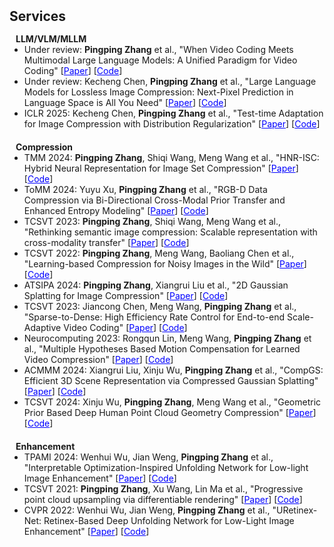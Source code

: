 <h2 id="Selected Publications" style="margin: 2px 0px 15px;">Services</h2>

<h4 style="margin:0 10px 0;">LLM/VLM/MLLM</h4>

<ul style="margin:0 0 20px;">
  <li>Under review: <b>Pingping Zhang</b> et al., "When Video Coding Meets Multimodal Large Language Models: A Unified Paradigm for Video Coding" [<a href="#" style="color: blue;">Paper</a>] [<a href="#" style="color: blue;">Code</a>]</li> 
  <li>Under review: Kecheng Chen, <b>Pingping Zhang</b> et al., "Large Language Models for Lossless Image Compression: Next-Pixel Prediction in Language Space is All You Need" [<a href="#" style="color: blue;">Paper</a>] [<a href="#" style="color: blue;">Code</a>]</li>
  <li>ICLR 2025: Kecheng Chen, <b>Pingping Zhang</b> et al., "Test-time Adaptation for Image Compression with Distribution Regularization" [<a href="#" style="color: blue;">Paper</a>] [<a href="#" style="color: blue;">Code</a>]</li>
</ul>

<h4 style="margin:0 10px 0;">Compression</h4>

<ul style="margin:0 0 20px;">
  <li>TMM 2024: <b>Pingping Zhang</b>, Shiqi Wang, Meng Wang et al., "HNR-ISC: Hybrid Neural Representation for Image Set Compression" [<a href="#" style="color: blue;">Paper</a>] [<a href="#" style="color: blue;">Code</a>]</li>
  <li>ToMM 2024: Yuyu Xu, <b>Pingping Zhang</b> et al., "RGB-D Data Compression via Bi-Directional Cross-Modal Prior Transfer and Enhanced Entropy Modeling" [<a href="#" style="color: blue;">Paper</a>] [<a href="#" style="color: blue;">Code</a>]</li>
  <li>TCSVT 2023: <b>Pingping Zhang</b>, Shiqi Wang, Meng Wang et al., "Rethinking semantic image compression: Scalable representation with cross-modality transfer" [<a href="#" style="color: blue;">Paper</a>] [<a href="#" style="color: blue;">Code</a>]</li>
  <li>TCSVT 2022: <b>Pingping Zhang</b>, Meng Wang, Baoliang Chen et al., "Learning-based Compression for Noisy Images in the Wild" [<a href="#" style="color: blue;">Paper</a>] [<a href="#" style="color: blue;">Code</a>]</li>
  <li>ATSIPA 2024: <b>Pingping Zhang</b>, Xiangrui Liu et al., "2D Gaussian Splatting for Image Compression" [<a href="#" style="color: blue;">Paper</a>] [<a href="#" style="color: blue;">Code</a>]</li>
  <li>TCSVT 2023: Jiancong Chen, Meng Wang, <b>Pingping Zhang</b> et al., "Sparse-to-Dense: High Efficiency Rate Control for End-to-end Scale-Adaptive Video Coding" [<a href="#" style="color: blue;">Paper</a>] [<a href="#" style="color: blue;">Code</a>]</li>
  <li>Neurocomputing 2023: Rongqun Lin, Meng Wang, <b>Pingping Zhang</b> et al., "Multiple Hypotheses Based Motion Compensation for Learned Video Compression" [<a href="#" style="color: blue;">Paper</a>] [<a href="#" style="color: blue;">Code</a>]</li>
  <li>ACMMM 2024: Xiangrui Liu, Xinju Wu, <b>Pingping Zhang</b> et al., "CompGS: Efficient 3D Scene Representation via Compressed Gaussian Splatting" [<a href="#" style="color: blue;">Paper</a>] [<a href="#" style="color: blue;">Code</a>]</li>
  <li>TCSVT 2024: Xinju Wu, <b>Pingping Zhang</b>, Meng Wang et al., "Geometric Prior Based Deep Human Point Cloud Geometry Compression" [<a href="#" style="color: blue;">Paper</a>] [<a href="#" style="color: blue;">Code</a>]</li>
</ul>

<h4 style="margin:0 10px 0;">Enhancement</h4>

<ul style="margin:0 0 20px;">
  <li>TPAMI 2024: Wenhui Wu, Jian Weng, <b>Pingping Zhang</b> et al., "Interpretable Optimization-Inspired Unfolding Network for Low-light Image Enhancement" [<a href="#" style="color: blue;">Paper</a>] [<a href="#" style="color: blue;">Code</a>]</li>
  <li>TCSVT 2021: <b>Pingping Zhang</b>, Xu Wang, Lin Ma et al., "Progressive point cloud upsampling via differentiable rendering" [<a href="#" style="color: blue;">Paper</a>] [<a href="#" style="color: blue;">Code</a>]</li>
  <li>CVPR 2022: Wenhui Wu, Jian Weng, <b>Pingping Zhang</b> et al., "URetinex-Net: Retinex-Based Deep Unfolding Network for Low-Light Image Enhancement" [<a href="#" style="color: blue;">Paper</a>] [<a href="#" style="color: blue;">Code</a>]</li>
</ul>